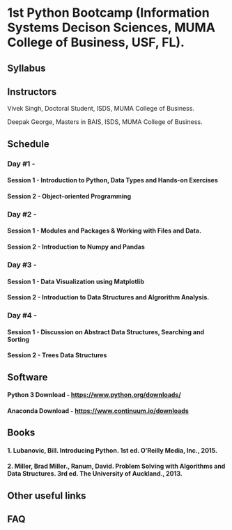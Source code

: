 # 1st Python Bootcamp (Information Systems Decison Sciences, MUMA College of Business, USF, FL).

## Syllabus

## Instructors

Vivek Singh,
Doctoral Student,
ISDS, MUMA College of Business.

Deepak George,
Masters in BAIS,
ISDS, MUMA College of Business.

## Schedule
### Day #1 - 
  #### Session 1 - Introduction to Python, Data Types and Hands-on Exercises
  #### Session 2 - Object-oriented Programming
 
### Day #2 -
  #### Session 1 - Modules and Packages & Working with Files and Data.
  #### Session 2 - Introduction to Numpy and Pandas

### Day #3 - 
  #### Session 1 - Data Visualization using Matplotlib
  #### Session 2 - Introduction to Data Structures and Algrorithm Analysis.
 
### Day #4 -
  #### Session 1 - Discussion on Abstract Data Structures, Searching and Sorting
  #### Session 2 - Trees Data Structures

## Software
  
  #### Python 3 Download - https://www.python.org/downloads/
  #### Anaconda Download - https://www.continuum.io/downloads

## Books

#### 1. Lubanovic, Bill. Introducing Python. 1st ed. O’Reilly Media, Inc., 2015.

#### 2. Miller, Brad Miller., Ranum, David. Problem Solving with Algorithms and Data Structures. 3rd ed. The University of Auckland., 2013.

## Other useful links

## FAQ
